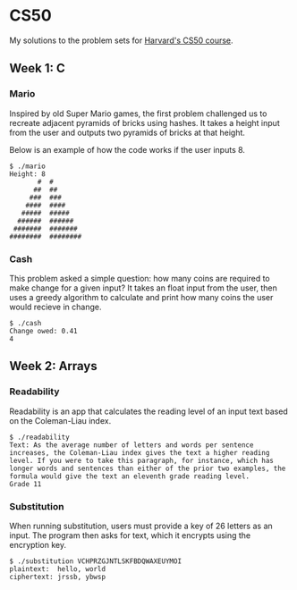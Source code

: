 # CS50

My solutions to the problem sets for [Harvard's CS50 course](https://www.edx.org/course/introduction-computer-science-harvardx-cs50x).

## Week 1: C

### Mario

Inspired by old Super Mario games, the first problem challenged us to recreate adjacent pyramids of bricks using hashes. It takes a height input from the user and outputs two pyramids of bricks at that height.

Below is an example of how the code works if the user inputs 8.

```
$ ./mario
Height: 8
       #  #
      ##  ##
     ###  ###
    ####  ####
   #####  #####
  ######  ######
 #######  #######
########  ########
```

### Cash

This problem asked a simple question: how many coins are required to make change for a given input? It takes an float input from the user, then uses a greedy algorithm to calculate and print how many coins the user would recieve in change.

```
$ ./cash
Change owed: 0.41
4
```

## Week 2: Arrays

### Readability

Readability is an app that calculates the reading level of an input text based on the Coleman-Liau index.

```
$ ./readability
Text: As the average number of letters and words per sentence increases, the Coleman-Liau index gives the text a higher reading level. If you were to take this paragraph, for instance, which has longer words and sentences than either of the prior two examples, the formula would give the text an eleventh grade reading level.
Grade 11
```

### Substitution

When running substitution, users must provide a key of 26 letters as an input. The program then asks for text, which it encrypts using the encryption key.

```
$ ./substitution VCHPRZGJNTLSKFBDQWAXEUYMOI
plaintext:  hello, world
ciphertext: jrssb, ybwsp
```
